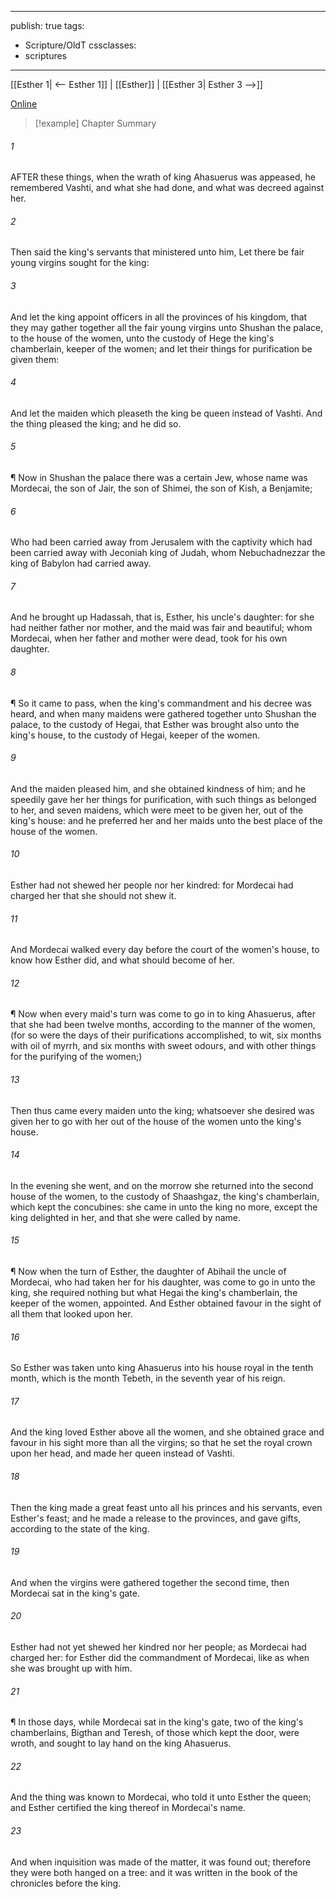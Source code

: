 

---
publish: true
tags:
  - Scripture/OldT
cssclasses:
  - scriptures
---
[[Esther 1| <-- Esther 1]] | [[Esther]] | [[Esther 3| Esther 3 -->]]

[Online](https://churchofjesuschrist.org/study/scriptures/ot/esth/2?lang=eng)

>[!example] Chapter Summary
>
###### 1
AFTER these things, when the wrath of king Ahasuerus was appeased, he remembered Vashti, and what she had done, and what was decreed against her.
###### 2
Then said the king's servants that ministered unto him, Let there be fair young virgins sought for the king:
###### 3
And let the king appoint officers in all the provinces of his kingdom, that they may gather together all the fair young virgins unto Shushan the palace, to the house of the women, unto the custody of Hege the king's chamberlain, keeper of the women; and let their things for purification be given them:
###### 4
And let the maiden which pleaseth the king be queen instead of Vashti.  And the thing pleased the king; and he did so.
###### 5
¶ Now in Shushan the palace there was a certain Jew, whose name was Mordecai, the son of Jair, the son of Shimei, the son of Kish, a Benjamite;
###### 6
Who had been carried away from Jerusalem with the captivity which had been carried away with Jeconiah king of Judah, whom Nebuchadnezzar the king of Babylon had carried away.
###### 7
And he brought up Hadassah, that is, Esther, his uncle's daughter: for she had neither father nor mother, and the maid was fair and beautiful; whom Mordecai, when her father and mother were dead, took for his own daughter.
###### 8
¶ So it came to pass, when the king's commandment and his decree was heard, and when many maidens were gathered together unto Shushan the palace, to the custody of Hegai, that Esther was brought also unto the king's house, to the custody of Hegai, keeper of the women.
###### 9
And the maiden pleased him, and she obtained kindness of him; and he speedily gave her her things for purification, with such things as belonged to her, and seven maidens, which were meet to be given her, out of the king's house: and he preferred her and her maids unto the best place of the house of the women.
###### 10
Esther had not shewed her people nor her kindred: for Mordecai had charged her that she should not shew it.
###### 11
And Mordecai walked every day before the court of the women's house, to know how Esther did, and what should become of her.
###### 12
¶ Now when every maid's turn was come to go in to king Ahasuerus, after that she had been twelve months, according to the manner of the women, (for so were the days of their purifications accomplished, to wit, six months with oil of myrrh, and six months with sweet odours, and with other things for the purifying of the women;)
###### 13
Then thus came every maiden unto the king; whatsoever she desired was given her to go with her out of the house of the women unto the king's house.
###### 14
In the evening she went, and on the morrow she returned into the second house of the women, to the custody of Shaashgaz, the king's chamberlain, which kept the concubines: she came in unto the king no more, except the king delighted in her, and that she were called by name.
###### 15
¶ Now when the turn of Esther, the daughter of Abihail the uncle of Mordecai, who had taken her for his daughter, was come to go in unto the king, she required nothing but what Hegai the king's chamberlain, the keeper of the women, appointed.  And Esther obtained favour in the sight of all them that looked upon her.
###### 16
So Esther was taken unto king Ahasuerus into his house royal in the tenth month, which is the month Tebeth, in the seventh year of his reign.
###### 17
And the king loved Esther above all the women, and she obtained grace and favour in his sight more than all the virgins; so that he set the royal crown upon her head, and made her queen instead of Vashti.
###### 18
Then the king made a great feast unto all his princes and his servants, even Esther's feast; and he made a release to the provinces, and gave gifts, according to the state of the king.
###### 19
And when the virgins were gathered together the second time, then Mordecai sat in the king's gate.
###### 20
Esther had not yet shewed her kindred nor her people; as Mordecai had charged her: for Esther did the commandment of Mordecai, like as when she was brought up with him.
###### 21
¶ In those days, while Mordecai sat in the king's gate, two of the king's chamberlains, Bigthan and Teresh, of those which kept the door, were wroth, and sought to lay hand on the king Ahasuerus.
###### 22
And the thing was known to Mordecai, who told it unto Esther the queen; and Esther certified the king thereof in Mordecai's name.
###### 23
And when inquisition was made of the matter, it was found out; therefore they were both hanged on a tree: and it was written in the book of the chronicles before the king.



